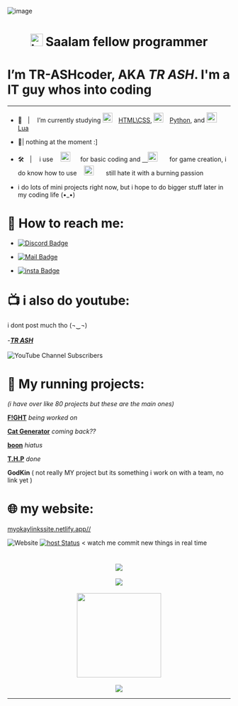 ![image](https://user-images.githubusercontent.com/90879002/219317067-3f88a2fe-0e8b-402d-b314-3df838556b3d.png)



# ㅤㅤ<img src="https://user-images.githubusercontent.com/1303154/88677602-1635ba80-d120-11ea-84d8-d263ba5fc3c0.gif" width="28px" height="28px" alt="hi"> Saalam fellow programmer

# I’m TR-ASHcoder, AKA *TR ASH*. I'm a IT guy whos into coding
____


- 📝ㅤ| ㅤI’m currently studying <img width="22px" src="https://cdn-icons-png.flaticon.com/512/732/732212.png" style="padding-right:10px;" /> [HTML\CSS](https://en.wikipedia.org/wiki/HTML), <img width="22px" src="https://cdn3.iconfinder.com/data/icons/logos-and-brands-adobe/512/267_Python-512.png" style="padding-right:10px;" /> [Python](https://en.wikipedia.org/wiki/Python_(programming_language)), and <img width="23px" src="https://upload.wikimedia.org/wikipedia/commons/c/cf/Lua-Logo.svg" style="padding-right:10px;" /> [Lua](https://en.wikipedia.org/wiki/Lua_(programming_language)) 


- 🛌| nothing at the moment :]



- 🛠️ㅤ| ㅤi useㅤ [<img alt="not vscode wink wink" width="22px" src="https://images.seeklogo.com/logo-png/32/1/visual-studio-code-logo-png_seeklogo-323431.png?v=1957908002713609064" style="padding-right:10px;" />](https://vscodium.com/#install)ㅤfor basic coding and  [ㅤ<img alt="Godot" width="22px" src="https://seeklogo.com/images/G/godot-logo-04018C7E51-seeklogo.com.png" style="padding-right:10px;" />](https://godotengine.org/download/windows/)ㅤ for game creation, i do know how to use ㅤ[<img alt="Visual Studio" width="22px" src="https://user-images.githubusercontent.com/90879002/214135633-f489ead8-d75f-43fc-ae04-1d8e185fac35.png" style="padding-right:10px;" />](https://visualstudio.microsoft.com/vs/) ㅤstill hate it with a burning passion 


- i do lots of mini projects right now, but i hope to do bigger stuff later in my coding life (•_•)



# 📲 How to reach me: 

- [![Discord Badge](https://img.shields.io/badge/-usernamee.-5865F2?style=flat&labelColor=5865F2&logo=Discord&logoColor=white&link=https://discord.com/channels/@me)](discordapp.com/users/385354004114178050)


- [![Mail Badge](https://img.shields.io/badge/-trash3791@gmail.com-c0392b?style=flat&labelColor=c0392b&logo=gmail&logoColor=white)](mailto:trash3791@gmail.com)


- [![insta Badge](https://img.shields.io/badge/-tr___ash___-962fbf?style=flat&labelColor=d62976&logo=Instagram&logoColor=white&link=https://www.instagram.com/tr___ash___/)](https://www.instagram.com/tr___ash___/)





# 📺 i also do youtube:
i dont post much tho (¬‿¬)
<br>
<br>
-[***TR ASH***](https://youtube.com/channel/UCnCUHqT1Jo_JDEtfS07g42g)
<br>
<br>
![YouTube Channel Subscribers](https://img.shields.io/youtube/channel/subscribers/UCnCUHqT1Jo_JDEtfS07g42g?logo=youtube&logoColor=red&style=for-the-badge)


# 🏃 My running projects:
*(i have over like 80 projects but these are the main ones)*

[**F!GHT**](https://www.roblox.com/games/14887419602/movement-testing) *being worked on*

[**Cat Generator**](https://cat-generator.tr-ash.repl.co) *coming back??*

[**boon**](https://github.com/TR-ASHcoder/Boon) *hiatus*

[**T.H.P**](https://github.com/TR-ASHcoder/The-Hadith-Project-/tree/main) *done*

**GodKin** ( not really MY project but its something i work on with a team, no link yet )


# 🌐 my website: 

[myokaylinkssite.netlify.app//](https://myokaylinkssite.netlify.app/)


 
![Website](https://img.shields.io/website?label=status&flat&url=https%3A%2F%2Fmyokaylinkssite.netlify.app/)
[![host Status](https://api.netlify.com/api/v1/badges/f9327376-880d-4816-9f86-b3f917c061fa/deploy-status)](https://app.netlify.com/sites/myokaylinkssite/deploys) < watch me commit new things in real time



# 


<p align="center">
  <img src="https://discord.c99.nl/widget/theme-3/385354004114178050.png"/> 
  <br>
  <br>
  <img src="https://github-readme-stats-eight-theta.vercel.app/api//?username=TR-ASHcoder&layout=&exclude_lang=ruby&theme=tokyonight" />
  <br/>
  <br/>
  <img height="190cm" src="https://github-readme-stats-eight-theta.vercel.app/api/top-langs/?username=TR-ASHcoder&layout=donut&exclude_lang=ruby&theme=tokyonight">
  <br/>
  <br/> 
  
</a>
  <img src="https://komarev.com/ghpvc/?username=TR-ASHcoder&style=flat&color=red"/>
</p>

____









